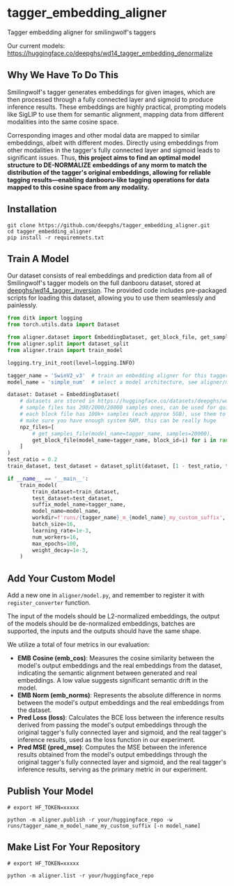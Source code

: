 # tagger_embedding_aligner

Tagger embedding aligner for smilingwolf's taggers

Our current models: https://huggingface.co/deepghs/wd14_tagger_embedding_denormalize

## Why We Have To Do This

Smilingwolf's tagger generates embeddings for given images, which are then processed through a fully connected layer and
sigmoid to produce inference results. These embeddings are highly practical, prompting models like SigLIP to use them
for semantic alignment, mapping data from different modalities into the same cosine space.

Corresponding images and other modal data are mapped to similar embeddings, albeit with different modes.
Directly using embeddings from other modalities in the tagger's fully connected layer and sigmoid leads
to significant issues. Thus, **this project aims to find an optimal model structure to DE-NORMALIZE embeddings of
any morm to match the distribution of the tagger's original embeddings,
allowing for reliable tagging results—enabling danbooru-like tagging operations for data mapped to
this cosine space from any modality.**

## Installation

```shell
git clone https://github.com/deepghs/tagger_embedding_aligner.git
cd tagger_embedding_aligner
pip install -r requiremnets.txt
```

## Train A Model

Our dataset consists of real embeddings and prediction data from all of Smilingwolf's tagger models on the full danbooru
dataset, stored at [deepghs/wd14_tagger_inversion](https://huggingface.co/datasets/deepghs/wd14_tagger_inversion). The
provided code includes pre-packaged scripts for loading this dataset, allowing you to use them seamlessly and
painlessly.

```python
from ditk import logging
from torch.utils.data import Dataset

from aligner.dataset import EmbeddingDataset, get_block_file, get_samples_file
from aligner.split import dataset_split
from aligner.train import train_model

logging.try_init_root(level=logging.INFO)

tagger_name = 'SwinV2_v3'  # train an embedding aligner for this tagger model
model_name = 'simple_num'  # select a model architecture, see aligner/models.py

dataset: Dataset = EmbeddingDataset(
    # datasets are stored in https://huggingface.co/datasets/deepghs/wd14_tagger_inversion
    # sample files has 200/2000/20000 samples ones, can be used for quick experiments
    # each block file has 100k+ samples (each approx 5GB), use them to train production models
    # make sure you have enough system RAM, this can be really huge
    npz_files=[
        # get_samples_file(model_name=tagger_name, samples=20000),
        get_block_file(model_name=tagger_name, block_id=i) for i in range(10)  # max to 60+
    ]
)
test_ratio = 0.2
train_dataset, test_dataset = dataset_split(dataset, [1 - test_ratio, test_ratio])

if __name__ == '__main__':
    train_model(
        train_dataset=train_dataset,
        test_dataset=test_dataset,
        suffix_model_name=tagger_name,
        model_name=model_name,
        workdir=f'runs/{tagger_name}_m_{model_name}_my_custom_suffix',
        batch_size=16,
        learning_rate=1e-3,
        num_workers=16,
        max_epochs=100,
        weight_decay=1e-3,
    )

```

## Add Your Custom Model

Add a new one in `aligner/model.py`, and remember to register it with `register_converter` function.

The input of the models should be L2-normalized embeddings,
the output of the models should be de-normalized embeddings,
batches are supported, the inputs and the outputs should have the same shape.

We utilize a total of four metrics in our evaluation:

* **EMB Cosine (emb_cos)**: Measures the cosine similarity between the model's output embeddings and the real embeddings
  from the dataset, indicating the semantic alignment between generated and real embeddings. A low value suggests
  significant semantic drift in the model.
* **EMB Norm (emb_norms)**: Represents the absolute difference in norms between the model's output embeddings and the
  real embeddings from the dataset.
* **Pred Loss (loss)**: Calculates the BCE loss between the inference results derived from passing the model's output
  embeddings through the original tagger's fully connected layer and sigmoid, and the real tagger's inference results,
  used as the loss function in our experiment.
* **Pred MSE (pred_mse)**: Computes the MSE between the inference results obtained from the model's output embeddings
  through the original tagger's fully connected layer and sigmoid, and the real tagger's inference results, serving as
  the primary metric in our experiment.

## Publish Your Model

```shell
# export HF_TOKEN=xxxxx

python -m aligner.publish -r your/huggingface_repo -w runs/tagger_name_m_model_name_my_custom_suffix [-n model_name]
```

## Make List For Your Repository

```shell
# export HF_TOKEN=xxxxx

python -m aligner.list -r your/huggingface_repo
```

